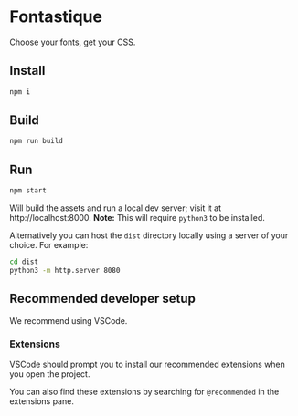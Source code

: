# Fontastique

Choose your fonts, get your CSS.

## Install

```sh
npm i
```

## Build

```sh
npm run build
```

## Run

```sh
npm start
```

Will build the assets and run a local dev server; visit it at http://localhost:8000. **Note:** This will require `python3` to be installed.

Alternatively you can host the `dist` directory locally using a server of your choice. For example:

```sh
cd dist
python3 -m http.server 8080
```

## Recommended developer setup

We recommend using VSCode.

### Extensions

VSCode should prompt you to install our recommended extensions when you open the project.

You can also find these extensions by searching for `@recommended` in the extensions pane.

